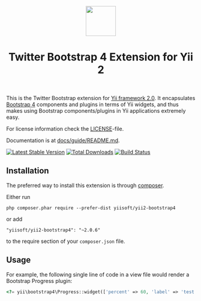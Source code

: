 <p align="center">
    <a href="http://getbootstrap.com/" target="_blank" rel="external">
        <img src="https://v4-alpha.getbootstrap.com/assets/brand/bootstrap-solid.svg" height="80px">
    </a>
    <h1 align="center">Twitter Bootstrap 4 Extension for Yii 2</h1>
    <br>
</p>

This is the Twitter Bootstrap extension for [Yii framework 2.0](http://www.yiiframework.com). It encapsulates [Bootstrap 4](http://getbootstrap.com/) components
and plugins in terms of Yii widgets, and thus makes using Bootstrap components/plugins
in Yii applications extremely easy.

For license information check the [LICENSE](LICENSE.md)-file.

Documentation is at [docs/guide/README.md](docs/guide/README.md).

[![Latest Stable Version](https://poser.pugx.org/yiisoft/yii2-bootstrap4/v/stable.png)](https://packagist.org/packages/yiisoft/yii2-bootstrap4)
[![Total Downloads](https://poser.pugx.org/yiisoft/yii2-bootstrap4/downloads.png)](https://packagist.org/packages/yiisoft/yii2-bootstrap4)
[![Build Status](https://github.com/yiisoft/yii2-bootstrap4/workflows/build/badge.svg)](https://github.com/yiisoft/yii2-bootstrap4/actions)


Installation
------------

The preferred way to install this extension is through [composer](http://getcomposer.org/download/).

Either run

```
php composer.phar require --prefer-dist yiisoft/yii2-bootstrap4
```

or add

```
"yiisoft/yii2-bootstrap4": "~2.0.6"
```

to the require section of your `composer.json` file.

Usage
----

For example, the following
single line of code in a view file would render a Bootstrap Progress plugin:

```php
<?= yii\bootstrap4\Progress::widget(['percent' => 60, 'label' => 'test']) ?>
```

